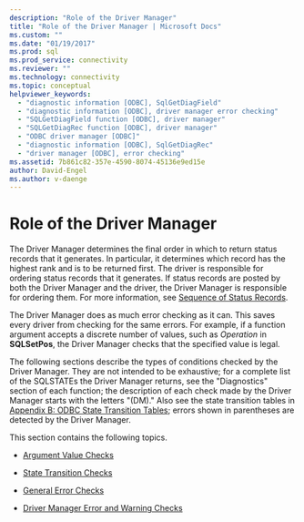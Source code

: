 ```yaml
---
description: "Role of the Driver Manager"
title: "Role of the Driver Manager | Microsoft Docs"
ms.custom: ""
ms.date: "01/19/2017"
ms.prod: sql
ms.prod_service: connectivity
ms.reviewer: ""
ms.technology: connectivity
ms.topic: conceptual
helpviewer_keywords: 
  - "diagnostic information [ODBC], SqlGetDiagField"
  - "diagnostic information [ODBC], driver manager error checking"
  - "SQLGetDiagField function [ODBC], driver manager"
  - "SQLGetDiagRec function [ODBC], driver manager"
  - "ODBC driver manager [ODBC]"
  - "diagnostic information [ODBC], SqlGetDiagRec"
  - "driver manager [ODBC], error checking"
ms.assetid: 7b861c82-357e-4590-8074-45136e9ed15e
author: David-Engel
ms.author: v-daenge
---
```

# Role of the Driver Manager
The Driver Manager determines the final order in which to return status records that it generates. In particular, it determines which record has the highest rank and is to be returned first. The driver is responsible for ordering status records that it generates. If status records are posted by both the Driver Manager and the driver, the Driver Manager is responsible for ordering them. For more information, see [Sequence of Status Records](../../../odbc/reference/develop-app/sequence-of-status-records.md).  
  
 The Driver Manager does as much error checking as it can. This saves every driver from checking for the same errors. For example, if a function argument accepts a discrete number of values, such as *Operation* in **SQLSetPos**, the Driver Manager checks that the specified value is legal.  
  
 The following sections describe the types of conditions checked by the Driver Manager. They are not intended to be exhaustive; for a complete list of the SQLSTATEs the Driver Manager returns, see the "Diagnostics" section of each function; the description of each check made by the Driver Manager starts with the letters "(DM)." Also see the state transition tables in [Appendix B: ODBC State Transition Tables](../../../odbc/reference/appendixes/appendix-b-odbc-state-transition-tables.md); errors shown in parentheses are detected by the Driver Manager.  
  
 This section contains the following topics.  
  
-   [Argument Value Checks](../../../odbc/reference/develop-app/argument-value-checks.md)  
  
-   [State Transition Checks](../../../odbc/reference/develop-app/state-transition-checks.md)  
  
-   [General Error Checks](../../../odbc/reference/develop-app/general-error-checks.md)  
  
-   [Driver Manager Error and Warning Checks](../../../odbc/reference/develop-app/driver-manager-error-and-warning-checks.md)
